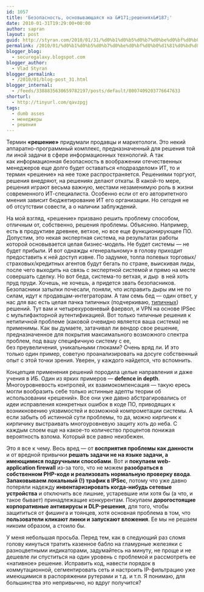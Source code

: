```yaml
---
id: 1057
title: 'Безопасность, основывающаяся на &#171;решениях&#187;'
date: 2010-01-31T19:29:00+00:00
author: sapran
layout: post
guid: http://styran.com/2010/01/31/%d0%b1%d0%b5%d0%b7%d0%be%d0%bf%d0%b0%d1%81%d0%bd%d0%be%d1%81%d1%82%d1%8c-%d0%be%d1%81%d0%bd%d0%be%d0%b2%d1%8b%d0%b2%d0%b0%d1%8e%d1%89%d0%b0%d1%8f%d1%81%d1%8f-%d0%bd%d0%b0-%d1%80%d0%b5%d1%88%d0%b5/
permalink: /2010/01/%d0%b1%d0%b5%d0%b7%d0%be%d0%bf%d0%b0%d1%81%d0%bd%d0%be%d1%81%d1%82%d1%8c-%d0%be%d1%81%d0%bd%d0%be%d0%b2%d1%8b%d0%b2%d0%b0%d1%8e%d1%89%d0%b0%d1%8f%d1%81%d1%8f-%d0%bd%d0%b0-%d1%80%d0%b5%d1%88%d0%b5/
blogger_blog:
  - securegalaxy.blogspot.com
blogger_author:
  - Vlad Styran
blogger_permalink:
  - /2010/01/blog-post_31.html
blogger_internal:
  - /feeds/3388835630659782197/posts/default/8007409203776647633
shorturl:
  - http://tinyurl.com/qavzpgj
tags:
  - dumb asses
  - менеджеры
  - решения
---
```

Термин **&#171;решение&#187;** придумали продавцы и маркетологи. Это некий аппаратно-программный комплекс, предназначенный для решения той ли иной задачи в сфере информационных технологий. А так как&nbsp;информационная&nbsp;безопасность в&nbsp;воображении&nbsp;отечественных менеджеров еще долго будет&nbsp;оставаться&nbsp;&#171;подразделом&#187; ИТ, то и термин &#171;решение&#187; на нее тоже&nbsp;распространяется. Решениями торгуют, решения внедряют, на решениях делают откаты. В какой-то мере, решения играют весьма важную, местами незаменимую роль в жизни современного ИТ-специалиста. Особенно если от его авторитетного мнения зависит бюджетирование ИТ его организации. Но сегодня не об&nbsp;отсутствии&nbsp;совести, а о наличии заблуждений.

На мой взгляд, &#171;решение&#187; призвано решить проблему способом, отличным от, собственно, решения проблемы. Объясняю. Например, есть в продуктиве древнее, ветхое, но все еще функционирующее ПО. Допустим, это некая экспертная система, на результатах работы которой основывается целая бизнес-модель. Не будет системы &#8212; не будет прибыли. И вот однажды &#171;генеральному&#187; в голову приходит предоставить к ней доступ извне. По задумке, толпа полевых торговых/страховых/кредитных агентов будут бегать по стране, выискивая лиды, после чего выходить на связь с экспертной системой и прямо на месте совершать сделку. Но вот беда, система-то ветхая, и дыр &nbsp;в ней хоть пруд пруди. Хочешь, не хочешь, а придется звать безопасников. Безопасники затылки почесали, поняли, что исправить дыры им не по силам, идут к продавцам-интеграторам. А там семь бед &#8212; один ответ, у нас для вас есть целая пачка типичных (подчеркиваю, <u>типичных</u>) решений. Тут вам и четырехуровневый фаервол, и VPN на основе IPSec с мультифакторной аутентификацией. Вот только типичные решения к нетипичной проблеме (каковой очевидно является ваша система) не применимы. Как вы думаете, затачивал ли вендор свое решение, предназначенное для покрытия максимального возможного спектра проблем, под вашу специфичную систему с ее, без&nbsp;преувеличения,&nbsp;уникальными глюками? Очень вряд ли. И это только один пример, советую проанализировать на досуге собственный опыт с этой точки зрения. Уверен, у каждого найдется, что вспомнить.

Концепция применения решений породила целые направления и даже учения в ИБ. Один из ярких примеров &#8212; **defence in depth**. Многоуровневость контролей, их взаимокомпенсация &#8212; такую ересь могли вообразить себе только истинные адепты теории об использовании &#171;решений&#187;. Все они уже давно абстрагировались от идеи исправления конкретных ошибок в коде ПО, приводящих к возникновению уязвимостей и возможной компрометации системы. А если забыть об истинной сути проблемы, то да, можно&nbsp;кирпичик&nbsp;к кирпичику выстраивать многоуровневую защиту хоть до неба. С каждым слоем еще на какое-то количество процентов понижая вероятность взлома. Который все равно неизбежен.

Это я все к чему. Весь вред &#8212; от **восприятия проблемы как данности** и от вредной привычки **решать задачи не на языке задачи, а имеющимися подручными способами**. Вот и **покупаем web-application firewall** из-за того, что не можем **разобраться в собственном PHP-коде и реализовать нормальную проверку ввода**. **Запаковываем локальный (!) трафик в IPSec**, потому что уже давно потеряли надежду&nbsp;**инвентаризировать когда-нибудь сетевые устройства** и отключить все лишние, устаревшие или хотя бы (а что, и такое бывает) принадлежащие конкурентам. Покупаем **дорогостоящие корпоративные антивирусы и DLP-решения**, для того, чтобы защититься от фишинга и тоянцев, хотя основная проблема в том, что **пользователи кликают линки и запускают вложения**. Ее мы не решаем никоим образом, а стоило бы.

У меня небольшая просьба. Перед тем, как в следующий раз сломя голову кинуться тратить казенное бабло на гламурные железяки с разноцветными индикаторами, задумайтесь на минуту, не проще и не дешевле ли спуститься на один уровень с проблемой и рассмотреть ее &#171;нативное&#187; решение. Исправить код, навести порядок в коммутационной, сегментировать сеть и настроить IP-фильтрацию уже имеющимися в распоряжении рутерами и т.д. и т.п. Я понимаю, для большинства это непривычно, но вдруг получится?

<div class="addtoany_share_save_container addtoany_content_bottom">
  <div class="a2a_kit a2a_kit_size_32 addtoany_list a2a_target" id="wpa2a_84">
    <a class="a2a_button_facebook" href="http://www.addtoany.com/add_to/facebook?linkurl=https%3A%2F%2Fblog.styran.com%2F2010%2F01%2F%25d0%25b1%25d0%25b5%25d0%25b7%25d0%25be%25d0%25bf%25d0%25b0%25d1%2581%25d0%25bd%25d0%25be%25d1%2581%25d1%2582%25d1%258c-%25d0%25be%25d1%2581%25d0%25bd%25d0%25be%25d0%25b2%25d1%258b%25d0%25b2%25d0%25b0%25d1%258e%25d1%2589%25d0%25b0%25d1%258f%25d1%2581%25d1%258f-%25d0%25bd%25d0%25b0-%25d1%2580%25d0%25b5%25d1%2588%25d0%25b5%2F&linkname=%D0%91%D0%B5%D0%B7%D0%BE%D0%BF%D0%B0%D1%81%D0%BD%D0%BE%D1%81%D1%82%D1%8C%2C%20%D0%BE%D1%81%D0%BD%D0%BE%D0%B2%D1%8B%D0%B2%D0%B0%D1%8E%D1%89%D0%B0%D1%8F%D1%81%D1%8F%20%D0%BD%D0%B0%20%C2%AB%D1%80%D0%B5%D1%88%D0%B5%D0%BD%D0%B8%D1%8F%D1%85%C2%BB" title="Facebook" rel="nofollow" target="_blank"></a><a class="a2a_button_twitter" href="http://www.addtoany.com/add_to/twitter?linkurl=https%3A%2F%2Fblog.styran.com%2F2010%2F01%2F%25d0%25b1%25d0%25b5%25d0%25b7%25d0%25be%25d0%25bf%25d0%25b0%25d1%2581%25d0%25bd%25d0%25be%25d1%2581%25d1%2582%25d1%258c-%25d0%25be%25d1%2581%25d0%25bd%25d0%25be%25d0%25b2%25d1%258b%25d0%25b2%25d0%25b0%25d1%258e%25d1%2589%25d0%25b0%25d1%258f%25d1%2581%25d1%258f-%25d0%25bd%25d0%25b0-%25d1%2580%25d0%25b5%25d1%2588%25d0%25b5%2F&linkname=%D0%91%D0%B5%D0%B7%D0%BE%D0%BF%D0%B0%D1%81%D0%BD%D0%BE%D1%81%D1%82%D1%8C%2C%20%D0%BE%D1%81%D0%BD%D0%BE%D0%B2%D1%8B%D0%B2%D0%B0%D1%8E%D1%89%D0%B0%D1%8F%D1%81%D1%8F%20%D0%BD%D0%B0%20%C2%AB%D1%80%D0%B5%D1%88%D0%B5%D0%BD%D0%B8%D1%8F%D1%85%C2%BB" title="Twitter" rel="nofollow" target="_blank"></a><a class="a2a_button_google_plus" href="http://www.addtoany.com/add_to/google_plus?linkurl=https%3A%2F%2Fblog.styran.com%2F2010%2F01%2F%25d0%25b1%25d0%25b5%25d0%25b7%25d0%25be%25d0%25bf%25d0%25b0%25d1%2581%25d0%25bd%25d0%25be%25d1%2581%25d1%2582%25d1%258c-%25d0%25be%25d1%2581%25d0%25bd%25d0%25be%25d0%25b2%25d1%258b%25d0%25b2%25d0%25b0%25d1%258e%25d1%2589%25d0%25b0%25d1%258f%25d1%2581%25d1%258f-%25d0%25bd%25d0%25b0-%25d1%2580%25d0%25b5%25d1%2588%25d0%25b5%2F&linkname=%D0%91%D0%B5%D0%B7%D0%BE%D0%BF%D0%B0%D1%81%D0%BD%D0%BE%D1%81%D1%82%D1%8C%2C%20%D0%BE%D1%81%D0%BD%D0%BE%D0%B2%D1%8B%D0%B2%D0%B0%D1%8E%D1%89%D0%B0%D1%8F%D1%81%D1%8F%20%D0%BD%D0%B0%20%C2%AB%D1%80%D0%B5%D1%88%D0%B5%D0%BD%D0%B8%D1%8F%D1%85%C2%BB" title="Google+" rel="nofollow" target="_blank"></a><a class="a2a_button_linkedin" href="http://www.addtoany.com/add_to/linkedin?linkurl=https%3A%2F%2Fblog.styran.com%2F2010%2F01%2F%25d0%25b1%25d0%25b5%25d0%25b7%25d0%25be%25d0%25bf%25d0%25b0%25d1%2581%25d0%25bd%25d0%25be%25d1%2581%25d1%2582%25d1%258c-%25d0%25be%25d1%2581%25d0%25bd%25d0%25be%25d0%25b2%25d1%258b%25d0%25b2%25d0%25b0%25d1%258e%25d1%2589%25d0%25b0%25d1%258f%25d1%2581%25d1%258f-%25d0%25bd%25d0%25b0-%25d1%2580%25d0%25b5%25d1%2588%25d0%25b5%2F&linkname=%D0%91%D0%B5%D0%B7%D0%BE%D0%BF%D0%B0%D1%81%D0%BD%D0%BE%D1%81%D1%82%D1%8C%2C%20%D0%BE%D1%81%D0%BD%D0%BE%D0%B2%D1%8B%D0%B2%D0%B0%D1%8E%D1%89%D0%B0%D1%8F%D1%81%D1%8F%20%D0%BD%D0%B0%20%C2%AB%D1%80%D0%B5%D1%88%D0%B5%D0%BD%D0%B8%D1%8F%D1%85%C2%BB" title="LinkedIn" rel="nofollow" target="_blank"></a><a class="a2a_dd addtoany_share_save" href="https://www.addtoany.com/share"></a>
  </div>
</div>